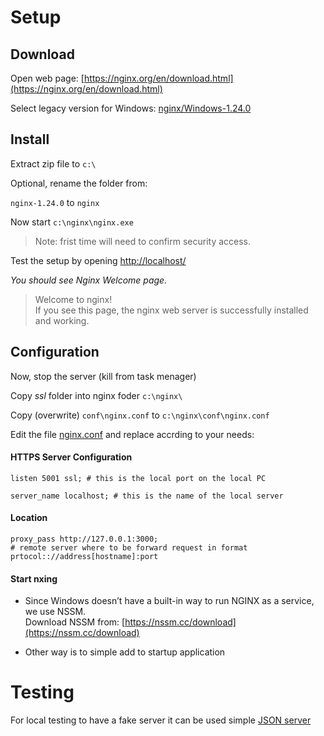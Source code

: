 # Setup
## Download
Open web page: [https://nginx.org/en/download.html](https://nginx.org/en/download.html)

Select legacy version for Windows:
[	nginx/Windows-1.24.0](https://nginx.org/download/nginx-1.24.0.zip)

## Install
Extract zip file to `c:\`

Optional, rename the folder
from: 

`nginx-1.24.0` to `nginx`

Now start `c:\nginx\nginx.exe` 
>Note: frist time  will need to confirm security access.

Test the setup by opening [http://localhost/](http://localhost/)

*You should see Nginx Welcome page.*


> Welcome to nginx!  
If you see this page, the nginx web server is successfully 
installed and working. 

## Configuration
Now, stop the server (kill from task menager)

Copy *ssl* folder into nginx foder `c:\nginx\`

Copy (overwrite) `conf\nginx.conf` to  `c:\nginx\conf\nginx.conf`

Edit the file [nginx.conf](./conf/nginx.conf)
and replace accrding to your needs:
#### HTTPS Server Configuration

```nginx 
listen 5001 ssl; # this is the local port on the local PC

server_name localhost; # this is the name of the local server
```


#### Location
```nginx 
proxy_pass http://127.0.0.1:3000;  
# remote server where to be forward request in format prtocol:://address[hostname]:port
```

#### Start nxing

- Since Windows doesn’t have a built-in way to run NGINX as a service, we use NSSM.   
Download NSSM from: [https://nssm.cc/download](https://nssm.cc/download)

- Other way is to simple add to startup application


# Testing
For local testing to have a fake server it can be used simple [JSON server](https://github.com/typicode/json-server)